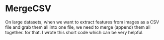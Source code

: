 # MergeCSV
On large datasets, when we want to extract features from images as a CSV file and grab them all into one file, we need to merge (append) them all together. for that. I wrote this short code which can be very helpful.
